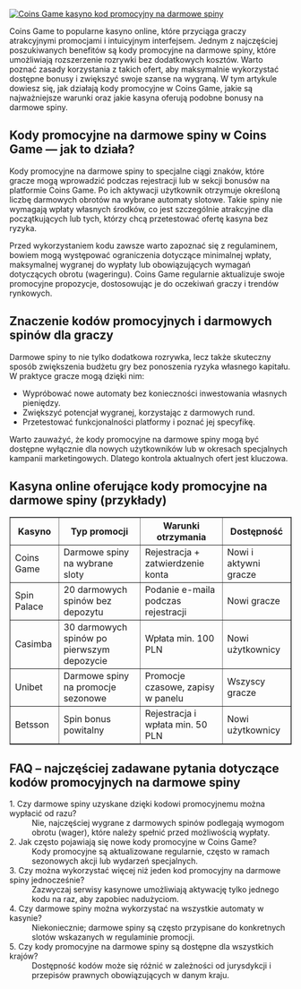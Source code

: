 [![Coins Game kasyno kod promocyjny na darmowe spiny](https://123-caf.pages.dev/gitsignup.png)](https://vrmoo.ru/Bt82HjjY)

<div>     <p>Coins Game to popularne kasyno online, które przyciąga graczy atrakcyjnymi promocjami i intuicyjnym interfejsem. Jednym z najczęściej poszukiwanych benefitów są kody promocyjne na darmowe spiny, które umożliwiają rozszerzenie rozrywki bez dodatkowych kosztów. Warto poznać zasady korzystania z takich ofert, aby maksymalnie wykorzystać dostępne bonusy i zwiększyć swoje szanse na wygraną. W tym artykule dowiesz się, jak działają kody promocyjne w Coins Game, jakie są najważniejsze warunki oraz jakie kasyna oferują podobne bonusy na darmowe spiny.</p>    <h2>Kody promocyjne na darmowe spiny w Coins Game — jak to działa?</h2>   <p>Kody promocyjne na darmowe spiny to specjalne ciągi znaków, które gracze mogą wprowadzić podczas rejestracji lub w sekcji bonusów na platformie Coins Game. Po ich aktywacji użytkownik otrzymuje określoną liczbę darmowych obrotów na wybrane automaty slotowe. Takie spiny nie wymagają wpłaty własnych środków, co jest szczególnie atrakcyjne dla początkujących lub tych, którzy chcą przetestować ofertę kasyna bez ryzyka.</p>   <p>Przed wykorzystaniem kodu zawsze warto zapoznać się z regulaminem, bowiem mogą występować ograniczenia dotyczące minimalnej wpłaty, maksymalnej wygranej do wypłaty lub obowiązujących wymagań dotyczących obrotu (wageringu). Coins Game regularnie aktualizuje swoje promocyjne propozycje, dostosowując je do oczekiwań graczy i trendów rynkowych.</p>    <h2>Znaczenie kodów promocyjnych i darmowych spinów dla graczy</h2>   <p>Darmowe spiny to nie tylko dodatkowa rozrywka, lecz także skuteczny sposób zwiększenia budżetu gry bez ponoszenia ryzyka własnego kapitału. W praktyce gracze mogą dzięki nim:</p>   <ul>     <li>Wypróbować nowe automaty bez konieczności inwestowania własnych pieniędzy.</li>     <li>Zwiększyć potencjał wygranej, korzystając z darmowych rund.</li>     <li>Przetestować funkcjonalności platformy i poznać jej specyfikę.</li>   </ul>   <p>Warto zauważyć, że kody promocyjne na darmowe spiny mogą być dostępne wyłącznie dla nowych użytkowników lub w okresach specjalnych kampanii marketingowych. Dlatego kontrola aktualnych ofert jest kluczowa.</p>    <h2>Kasyna online oferujące kody promocyjne na darmowe spiny (przykłady)</h2>   <table border="1" cellpadding="5" cellspacing="0" style="border-collapse: collapse; width: 100%; max-width: 600px;">     <thead>       <tr>         <th>Kasyno</th>         <th>Typ promocji</th>         <th>Warunki otrzymania</th>         <th>Dostępność</th>       </tr>     </thead>     <tbody>       <tr>         <td>Coins Game</td>         <td>Darmowe spiny na wybrane sloty</td>         <td>Rejestracja + zatwierdzenie konta</td>         <td>Nowi i aktywni gracze</td>       </tr>       <tr>         <td>Spin Palace</td>         <td>20 darmowych spinów bez depozytu</td>         <td>Podanie e-maila podczas rejestracji</td>         <td>Nowi gracze</td>       </tr>       <tr>         <td>Casimba</td>         <td>30 darmowych spinów po pierwszym depozycie</td>         <td>Wpłata min. 100 PLN</td>         <td>Nowi użytkownicy</td>       </tr>       <tr>         <td>Unibet</td>         <td>Darmowe spiny na promocje sezonowe</td>         <td>Promocje czasowe, zapisy w panelu</td>         <td>Wszyscy gracze</td>       </tr>       <tr>         <td>Betsson</td>         <td>Spin bonus powitalny</td>         <td>Rejestracja i wpłata min. 50 PLN</td>         <td>Nowi użytkownicy</td>       </tr>     </tbody>   </table>    <h2>FAQ – najczęściej zadawane pytania dotyczące kodów promocyjnych na darmowe spiny</h2>   <dl>     <dt>1. Czy darmowe spiny uzyskane dzięki kodowi promocyjnemu można wypłacić od razu?</dt>     <dd>Nie, najczęściej wygrane z darmowych spinów podlegają wymogom obrotu (wager), które należy spełnić przed możliwością wypłaty.</dd>      <dt>2. Jak często pojawiają się nowe kody promocyjne w Coins Game?</dt>     <dd>Kody promocyjne są aktualizowane regularnie, często w ramach sezonowych akcji lub wydarzeń specjalnych.</dd>      <dt>3. Czy można wykorzystać więcej niż jeden kod promocyjny na darmowe spiny jednocześnie?</dt>     <dd>Zazwyczaj serwisy kasynowe umożliwiają aktywację tylko jednego kodu na raz, aby zapobiec nadużyciom.</dd>      <dt>4. Czy darmowe spiny można wykorzystać na wszystkie automaty w kasynie?</dt>     <dd>Niekoniecznie; darmowe spiny są często przypisane do konkretnych slotów wskazanych w regulaminie promocji.</dd>      <dt>5. Czy kody promocyjne na darmowe spiny są dostępne dla wszystkich krajów?</dt>     <dd>Dostępność kodów może się różnić w zależności od jurysdykcji i przepisów prawnych obowiązujących w danym kraju.</dd>   </dl> </div>
